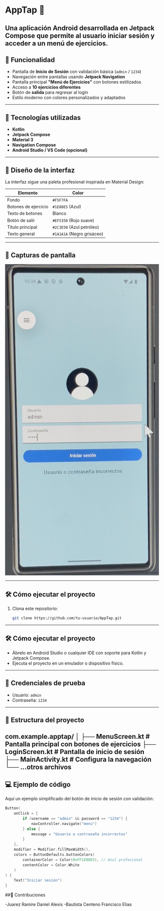 # AppTap 📱

Una aplicación Android desarrollada en Jetpack Compose que permite al usuario iniciar sesión y acceder a un menú de ejercicios. 
---

## 🧠 Funcionalidad

- Pantalla de **Inicio de Sesión** con validación básica (`admin` / `1234`)
- Navegación entre pantallas usando **Jetpack Navigation**
- Pantalla principal **"Menú de Ejercicios"** con botones estilizados
- Acceso a **10 ejercicios diferentes**
- Botón de **salida** para regresar al login
- Estilo moderno con colores personalizados y adaptados

---

## 🚀 Tecnologías utilizadas

- **Kotlin**
- **Jetpack Compose**
- **Material 3**
- **Navigation Compose**
- **Android Studio / VS Code (opcional)**

---

## 🎨 Diseño de la interfaz

La interfaz sigue una paleta profesional inspirada en Material Design:

| Elemento             | Color                  |
|----------------------|------------------------|
| Fondo                | `#F5F7FA`              |
| Botones de ejercicio  | `#1E88E5` (Azul)       |
| Texto de botones      | Blanco                 |
| Botón de salir        | `#EF5350` (Rojo suave) |
| Título principal      | `#2C3E50` (Azul petróleo) |
| Texto general        | `#1A1A1A` (Negro grisáceo) |

---

## 📱 Capturas de pantalla 

![Login](login.png)

---

## 🛠 Cómo ejecutar el proyecto

1. Clona este repositorio:
   ```bash
   git clone https://github.com/tu-usuario/AppTap.git
---

## 🛠 Cómo ejecutar el proyecto

- Ábrelo en Android Studio o cualquier IDE con soporte para Kotlin y Jetpack Compose.
- Ejecuta el proyecto en un emulador o dispositivo físico.

---

## 🔑 Credenciales de prueba

- Usuario: `admin`
- Contraseña: `1234`

---

## 📂 Estructura del proyecto

com.example.apptap/
│
├── MenuScreen.kt # Pantalla principal con botones de ejercicios
├── LoginScreen.kt # Pantalla de inicio de sesión
├── MainActivity.kt # Configura la navegación
└── ...otros archivos
---

## 💻 Ejemplo de código

Aquí un ejemplo simplificado del botón de inicio de sesión con validación:

```kotlin
Button(
    onClick = {
        if (username == "admin" && password == "1234") {
            navController.navigate("menu")
        } else {
            message = "Usuario o contraseña incorrectos"
        }
    },
    modifier = Modifier.fillMaxWidth(),
    colors = ButtonDefaults.buttonColors(
        containerColor = Color(0xFF1E88E5), // Azul profesional
        contentColor = Color.White
    )
) {
    Text("Iniciar sesión")
}
```

##🤝 Contribuciones

-Juarez Ramire Daniel Alexis
-Bautista Centeno Francisco Elias
